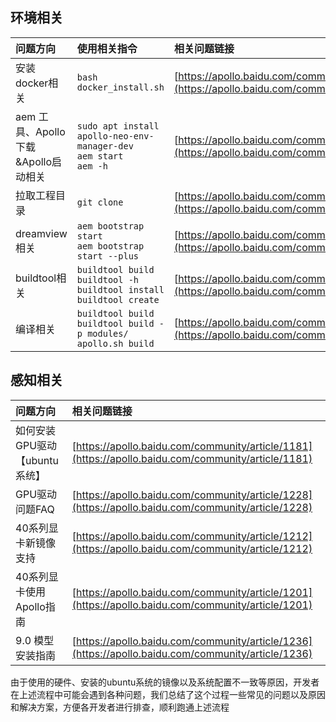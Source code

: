## 环境相关

| 问题方向                            | 使用相关指令                                                                     | 相关问题链接                                                                                       |
| :---------------------------------- | :------------------------------------------------------------------------------- | :------------------------------------------------------------------------------------------------- |
| 安装docker相关                      | `bash docker_install.sh`                                                         | [https://apollo.baidu.com/community/article/1156](https://apollo.baidu.com/community/article/1156) |
| aem 工具、Apollo下载&Apollo启动相关 | `sudo apt install apollo-neo-env-manager-dev`<br>`aem start`<br>`aem -h`         | [https://apollo.baidu.com/community/article/1157](https://apollo.baidu.com/community/article/1157) |
| 拉取工程目录                        | `git clone`                                                                      | [https://apollo.baidu.com/community/article/1158](https://apollo.baidu.com/community/article/1158) |
| dreamview相关                       | `aem bootstrap start`<br>`aem bootstrap start --plus`                            | [https://apollo.baidu.com/community/article/1159](https://apollo.baidu.com/community/article/1159) |
| buildtool相关                       | `buildtool build`<br>`buildtool -h`<br>`buildtool install`<br>`buildtool create` | [https://apollo.baidu.com/community/article/1227](https://apollo.baidu.com/community/article/1227) |
| 编译相关                            | `buildtool build`<br>`buildtool build -p modules/`<br>`apollo.sh build`          | [https://apollo.baidu.com/community/article/1160](https://apollo.baidu.com/community/article/1160) |

## 感知相关

| 问题方向                      | 相关问题链接                                                                                       |
| :---------------------------- | :------------------------------------------------------------------------------------------------- |
| 如何安装GPU驱动【ubuntu系统】 | [https://apollo.baidu.com/community/article/1181](https://apollo.baidu.com/community/article/1181) |
| GPU驱动问题FAQ                | [https://apollo.baidu.com/community/article/1228](https://apollo.baidu.com/community/article/1228) |
| 40系列显卡新镜像支持          | [https://apollo.baidu.com/community/article/1212](https://apollo.baidu.com/community/article/1212) |
| 40系列显卡使用Apollo指南      | [https://apollo.baidu.com/community/article/1201](https://apollo.baidu.com/community/article/1201) |
| 9.0 模型安装指南     | [https://apollo.baidu.com/community/article/1236](https://apollo.baidu.com/community/article/1236) |

由于使用的硬件、安装的ubuntu系统的镜像以及系统配置不一致等原因，开发者在上述流程中可能会遇到各种问题，我们总结了这个过程一些常见的问题以及原因和解决方案，方便各开发者进行排查，顺利跑通上述流程
